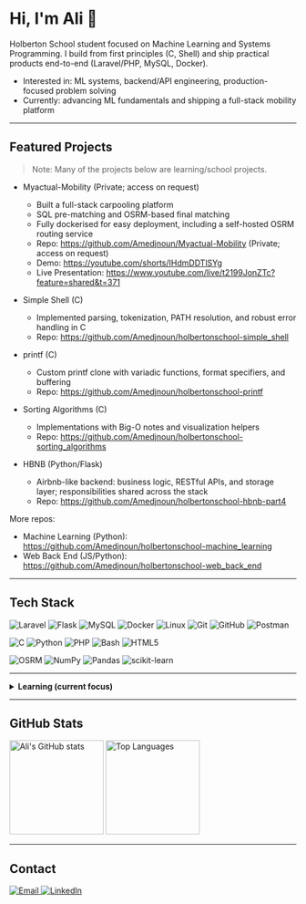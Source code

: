 # Hi, I'm Ali 👋
Holberton School student focused on Machine Learning and Systems Programming. I build from first principles (C, Shell) and ship practical products end-to-end (Laravel/PHP, MySQL, Docker).

- Interested in: ML systems, backend/API engineering, production-focused problem solving
- Currently: advancing ML fundamentals and shipping a full-stack mobility platform

---

## Featured Projects
> Note: Many of the projects below are learning/school projects.

- Myactual-Mobility (Private; access on request)
  - Built a full-stack carpooling platform
  - SQL pre-matching and OSRM-based final matching
  - Fully dockerised for easy deployment, including a self-hosted OSRM routing service
  - Repo: https://github.com/Amedjnoun/Myactual-Mobility (Private; access on request)
  - Demo: https://youtube.com/shorts/IHdmDDTlSYg
  - Live Presentation: https://www.youtube.com/live/t2199JonZTc?feature=shared&t=371
    
- Simple Shell (C)
  - Implemented parsing, tokenization, PATH resolution, and robust error handling in C
  - Repo: https://github.com/Amedjnoun/holbertonschool-simple_shell

- printf (C)
  - Custom printf clone with variadic functions, format specifiers, and buffering
  - Repo: https://github.com/Amedjnoun/holbertonschool-printf

- Sorting Algorithms (C)
  - Implementations with Big-O notes and visualization helpers
  - Repo: https://github.com/Amedjnoun/holbertonschool-sorting_algorithms

- HBNB (Python/Flask)
  - Airbnb-like backend: business logic, RESTful APIs, and storage layer; responsibilities shared across the stack
  - Repo: https://github.com/Amedjnoun/holbertonschool-hbnb-part4

More repos:
- Machine Learning (Python): https://github.com/Amedjnoun/holbertonschool-machine_learning
- Web Back End (JS/Python): https://github.com/Amedjnoun/holbertonschool-web_back_end

---

## Tech Stack

<p>
  <!-- Backend / Infra -->
  <img alt="Laravel" src="https://img.shields.io/badge/Laravel-FF2D20?logo=laravel&logoColor=white&style=flat-square" />
  <img alt="Flask" src="https://img.shields.io/badge/Flask-000000?logo=flask&logoColor=white&style=flat-square" />
  <img alt="MySQL" src="https://img.shields.io/badge/MySQL-4479A1?logo=mysql&logoColor=white&style=flat-square" />
  <img alt="Docker" src="https://img.shields.io/badge/Docker-2496ED?logo=docker&logoColor=white&style=flat-square" />
  <img alt="Linux" src="https://img.shields.io/badge/Linux-FCC624?logo=linux&logoColor=000&style=flat-square" />
  <img alt="Git" src="https://img.shields.io/badge/Git-F05032?logo=git&logoColor=white&style=flat-square" />
  <img alt="GitHub" src="https://img.shields.io/badge/GitHub-181717?logo=github&logoColor=white&style=flat-square" />
  <img alt="Postman" src="https://img.shields.io/badge/Postman-FF6C37?logo=postman&logoColor=white&style=flat-square" />
</p>
<p>
  <!-- Languages -->
  <img alt="C" src="https://img.shields.io/badge/C-00599C?logo=c&logoColor=white&style=flat-square" />
  <img alt="Python" src="https://img.shields.io/badge/Python-3776AB?logo=python&logoColor=white&style=flat-square" />
  <img alt="PHP" src="https://img.shields.io/badge/PHP-777BB4?logo=php&logoColor=white&style=flat-square" />
  <img alt="Bash" src="https://img.shields.io/badge/Bash-4EAA25?logo=gnubash&logoColor=white&style=flat-square" />
  <img alt="HTML5" src="https://img.shields.io/badge/HTML5-E34F26?logo=html5&logoColor=white&style=flat-square" />
</p>
<p>
  <!-- Mapping / ML -->
  <img alt="OSRM" src="https://img.shields.io/badge/OSRM-Routing-2C3E50?logo=openstreetmap&logoColor=white&style=flat-square" />
  <img alt="NumPy" src="https://img.shields.io/badge/NumPy-013243?logo=numpy&logoColor=white&style=flat-square" />
  <img alt="Pandas" src="https://img.shields.io/badge/Pandas-150458?logo=pandas&logoColor=white&style=flat-square" />
  <img alt="scikit-learn" src="https://img.shields.io/badge/scikit--learn-F7931E?logo=scikitlearn&logoColor=white&style=flat-square" />
</p>

---

<details>
<summary><b>Learning (current focus)</b></summary>

- Math for ML: linear/advanced linear algebra, probability
- ML methods: optimization, regularization, dimensionality reduction, clustering, CNNs, RNNs/sequence models, NLP, time series
- Pipeline: bias avoidance, Pandas, REST APIs, SQL/NoSQL, MapReduce/Hadoop, GCP

</details>

---

## GitHub Stats
<p>
  <img src="https://github-readme-stats.vercel.app/api?username=Amedjnoun&show_icons=true&count_private=true&include_all_commits=true&theme=transparent" alt="Ali's GitHub stats" height="165" />
  <img src="https://github-readme-stats.vercel.app/api/top-langs/?username=Amedjnoun&layout=compact&langs_count=8&hide=html,css,jupyter%20notebook,makefile&theme=transparent" alt="Top Languages" height="165" />
</p>

---

## Contact
<p>
  <a href="mailto:a.medjnoun@gmail.com">
    <img alt="Email" src="https://img.shields.io/badge/Email-a.medjnoun%40gmail.com-0078D4?logo=gmail&logoColor=white&style=flat-square">
  </a>
  <a href="https://www.linkedin.com/in/aliguirous/">
    <img alt="LinkedIn" src="https://img.shields.io/badge/LinkedIn-Ali%20Guirous-0A66C2?logo=linkedin&logoColor=white&style=flat-square">
  </a>
</p>
